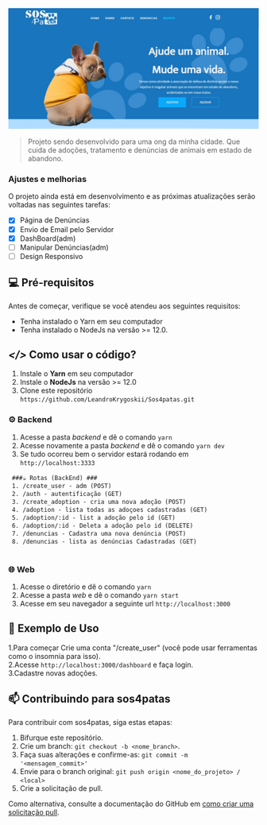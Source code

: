 <img src="https://github.com/LeandroKrygoskii/Sos4patas/blob/main/sos4patas/sos4patasimg.png" alt="projeto imagem">

> Projeto sendo desenvolvido para uma ong da minha cidade. Que cuida de adoções, tratamento e denúncias de animais em estado de abandono.
### Ajustes e melhorias

O projeto ainda está em desenvolvimento e as próximas atualizações serão voltadas nas seguintes tarefas:

- [x] Página de Denúncias
- [x] Envio de Email pelo Servidor
- [x] DashBoard(adm)
- [ ] Manipular Denúncias(adm)
- [ ] Design Responsivo

## 💻 Pré-requisitos

Antes de começar, verifique se você atendeu aos seguintes requisitos:
* Tenha instalado o Yarn em seu computador
* Tenha instalado o NodeJs na versão >= 12.0.

## ***</>*** Como usar o código?
1. Instale o **Yarn** em seu computador
1. Instale o **NodeJs** na versão >= 12.0
1. Clone este repositório `https://github.com/LeandroKrygoskii/Sos4patas.git`

### ⚙️ Backend
1. Acesse a pasta *backend* e dê o comando `yarn`
1. Acesse novamente a pasta *backend* e dê o comando `yarn dev`
1. Se tudo ocorreu bem o servidor estará rodando em `http://localhost:3333`

```
 ###☕ Rotas (BackEnd) ###
 1. /create_user - adm (POST)
 2. /auth - autentificação (GET)
 3. /create_adoption - cria uma nova adoção (POST)
 4. /adoption - lista todas as adoçoes cadastradas (GET)
 5. /adoption/:id - list a adoção pelo id (GET)
 6. /adoption/:id - Deleta a adoção pelo id (DELETE)
 7. /denuncias - Cadastra uma nova denúncia (POST)
 8. /denuncias - lista as denúncias Cadastradas (GET)
 
```

### 🌐 Web
1. Acesse o diretório e dê o comando `yarn`
1. Acesse a pasta *web* e dê o comando `yarn start`
1. Acesse em seu navegador a seguinte url `http://localhost:3000`



## 🤝 Exemplo de Uso
1.Para começar Crie uma conta "/create_user" (você pode usar ferramentas como o insomnia para isso).<br>
2.Acesse `http://localhost:3000/dashboard` e faça login.<br>
3.Cadastre novas adoções.


## 📫 Contribuindo para sos4patas
Para contribuir com sos4patas, siga estas etapas:

1. Bifurque este repositório.
2. Crie um branch: `git checkout -b <nome_branch>`.
3. Faça suas alterações e confirme-as: `git commit -m '<mensagem_commit>'`
4. Envie para o branch original: `git push origin <nome_do_projeto> / <local>`
5. Crie a solicitação de pull.

Como alternativa, consulte a documentação do GitHub em [como criar uma solicitação pull](https://help.github.com/en/github/collaborating-with-issues-and-pull-requests/creating-a-pull-request).




